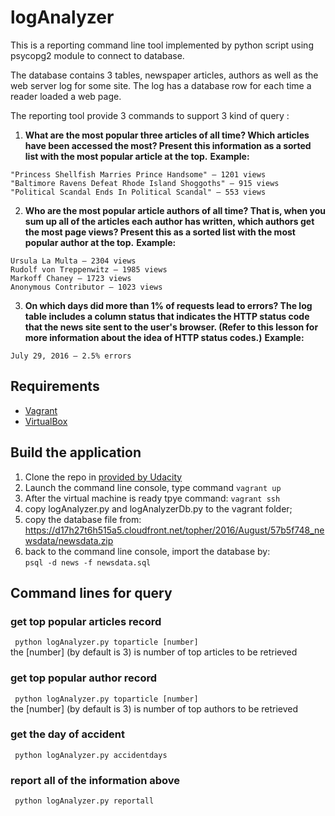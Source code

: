 # logAnalyzer
This is a reporting command  line tool implemented by python script using psycopg2 module to connect to database. 

The database contains 3 tables,  newspaper articles, authors as well as the web server log for some site. The log has a database row for each time a reader loaded a web page.

The reporting tool provide 3 commands to support 3 kind of query :

1. **What are the most popular three articles of all time? Which articles have been accessed the most? Present this information as a sorted list with the most popular article at the top.**
**Example:**

```
"Princess Shellfish Marries Prince Handsome" — 1201 views
"Baltimore Ravens Defeat Rhode Island Shoggoths" — 915 views
"Political Scandal Ends In Political Scandal" — 553 views
```
2. **Who are the most popular article authors of all time? That is, when you sum up all of the articles each author has written, which authors get the most page views? Present this as a sorted list with the most popular author at the top.**
**Example:**

```
Ursula La Multa — 2304 views
Rudolf von Treppenwitz — 1985 views
Markoff Chaney — 1723 views
Anonymous Contributor — 1023 views
```
3. **On which days did more than 1% of requests lead to errors? The log table includes a column status that indicates the HTTP status code that the news site sent to the user's browser. (Refer to this lesson for more information about the idea of HTTP status codes.)**
**Example:**
```
July 29, 2016 — 2.5% errors
```

## Requirements
- [Vagrant](https://www.vagrantup.com/)
- [VirtualBox](https://www.virtualbox.org/)

## Build the application
1. Clone the repo in  [provided by Udacity](https://github.com/udacity/fullstack-nanodegree-vm/tree/master/vagrant)
2. Launch the command line console, type command
```vagrant up```
3. After the virtual machine is ready tpye command:
```vagrant ssh```
4. copy logAnalyzer.py and logAnalyzerDb.py to the vagrant folder;
5. copy the database file from: https://d17h27t6h515a5.cloudfront.net/topher/2016/August/57b5f748_newsdata/newsdata.zip
6. back to the command line console, import the database by:<br>
   ```psql -d news -f newsdata.sql```

## Command lines for query
### get top popular articles record
``` python logAnalyzer.py toparticle [number]```
   <br>the [number] (by default is 3) is number of top articles to be retrieved
### get top popular author record
``` python logAnalyzer.py toparticle [number]```
   <br>the [number] (by default is 3) is number of top authors to be retrieved

### get the day of accident
``` python logAnalyzer.py accidentdays```

### report all of the information above
``` python logAnalyzer.py reportall```


